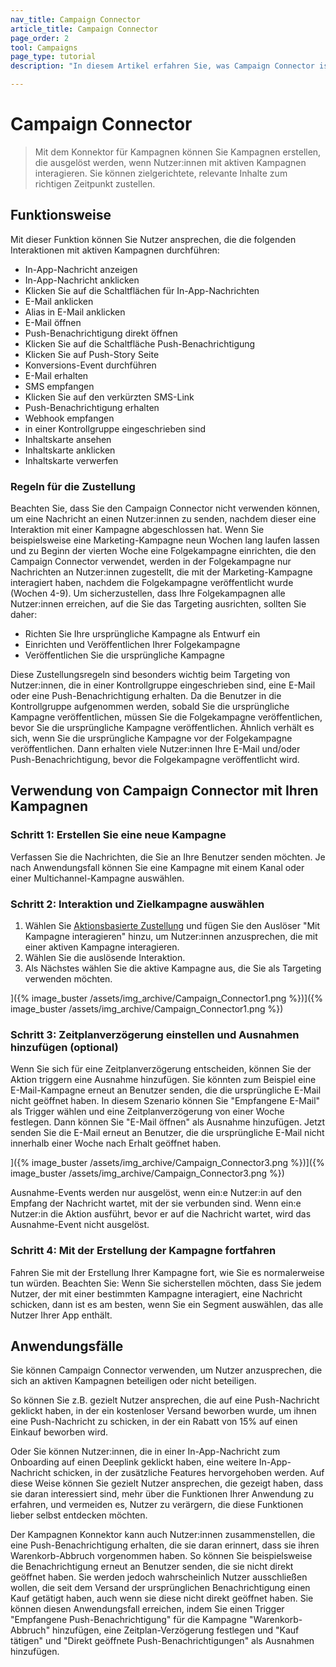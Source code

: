 ```yaml
---
nav_title: Campaign Connector
article_title: Campaign Connector
page_order: 2
tool: Campaigns
page_type: tutorial
description: "In diesem Artikel erfahren Sie, was Campaign Connector ist und wie Sie ihn verwenden, um gezielte, relevante Inhalte zum richtigen Zeitpunkt zu liefern."

---
```

# Campaign Connector

> Mit dem Konnektor für Kampagnen können Sie Kampagnen erstellen, die ausgelöst werden, wenn Nutzer:innen mit aktiven Kampagnen interagieren. Sie können zielgerichtete, relevante Inhalte zum richtigen Zeitpunkt zustellen.

## Funktionsweise

Mit dieser Funktion können Sie Nutzer ansprechen, die die folgenden Interaktionen mit aktiven Kampagnen durchführen:

- In-App-Nachricht anzeigen
- In-App-Nachricht anklicken
- Klicken Sie auf die Schaltflächen für In-App-Nachrichten
- E-Mail anklicken
- Alias in E-Mail anklicken
- E-Mail öffnen
- Push-Benachrichtigung direkt öffnen
- Klicken Sie auf die Schaltfläche Push-Benachrichtigung
- Klicken Sie auf Push-Story Seite
- Konversions-Event durchführen
- E-Mail erhalten
- SMS empfangen
- Klicken Sie auf den verkürzten SMS-Link
- Push-Benachrichtigung erhalten
- Webhook empfangen
- in einer Kontrollgruppe eingeschrieben sind
- Inhaltskarte ansehen
- Inhaltskarte anklicken
- Inhaltskarte verwerfen

### Regeln für die Zustellung

Beachten Sie, dass Sie den Campaign Connector nicht verwenden können, um eine Nachricht an einen Nutzer:innen zu senden, nachdem dieser eine Interaktion mit einer Kampagne abgeschlossen hat. Wenn Sie beispielsweise eine Marketing-Kampagne neun Wochen lang laufen lassen und zu Beginn der vierten Woche eine Folgekampagne einrichten, die den Campaign Connector verwendet, werden in der Folgekampagne nur Nachrichten an Nutzer:innen zugestellt, die mit der Marketing-Kampagne interagiert haben, nachdem die Folgekampagne veröffentlicht wurde (Wochen 4-9). Um sicherzustellen, dass Ihre Folgekampagnen alle Nutzer:innen erreichen, auf die Sie das Targeting ausrichten, sollten Sie daher:

- Richten Sie Ihre ursprüngliche Kampagne als Entwurf ein
- Einrichten und Veröffentlichen Ihrer Folgekampagne
- Veröffentlichen Sie die ursprüngliche Kampagne

Diese Zustellungsregeln sind besonders wichtig beim Targeting von Nutzer:innen, die in einer Kontrollgruppe eingeschrieben sind, eine E-Mail oder eine Push-Benachrichtigung erhalten. Da die Benutzer in die Kontrollgruppe aufgenommen werden, sobald Sie die ursprüngliche Kampagne veröffentlichen, müssen Sie die Folgekampagne veröffentlichen, bevor Sie die ursprüngliche Kampagne veröffentlichen. Ähnlich verhält es sich, wenn Sie die ursprüngliche Kampagne vor der Folgekampagne veröffentlichen. Dann erhalten viele Nutzer:innen Ihre E-Mail und/oder Push-Benachrichtigung, bevor die Folgekampagne veröffentlicht wird.

## Verwendung von Campaign Connector mit Ihren Kampagnen

### Schritt 1: Erstellen Sie eine neue Kampagne

Verfassen Sie die Nachrichten, die Sie an Ihre Benutzer senden möchten. Je nach Anwendungsfall können Sie eine Kampagne mit einem Kanal oder einer Multichannel-Kampagne auswählen.

### Schritt 2: Interaktion und Zielkampagne auswählen

1. Wählen Sie [Aktionsbasierte Zustellung]({{site.baseurl}}/user_guide/engagement_tools/campaigns/building_campaigns/delivery_types/triggered_delivery/) und fügen Sie den Auslöser "Mit Kampagne interagieren" hinzu, um Nutzer:innen anzusprechen, die mit einer aktiven Kampagne interagieren. 
2. Wählen Sie die auslösende Interaktion. 
3. Als Nächstes wählen Sie die aktive Kampagne aus, die Sie als Targeting verwenden möchten.

]({% image_buster /assets/img_archive/Campaign_Connector1.png %})]({% image_buster /assets/img_archive/Campaign_Connector1.png %})

### Schritt 3: Zeitplanverzögerung einstellen und Ausnahmen hinzufügen (optional)

Wenn Sie sich für eine Zeitplanverzögerung entscheiden, können Sie der Aktion triggern eine Ausnahme hinzufügen. Sie könnten zum Beispiel eine E-Mail-Kampagne erneut an Benutzer senden, die die ursprüngliche E-Mail nicht geöffnet haben.  In diesem Szenario können Sie "Empfangene E-Mail" als Trigger wählen und eine Zeitplanverzögerung von einer Woche festlegen. Dann können Sie "E-Mail öffnen" als Ausnahme hinzufügen. Jetzt senden Sie die E-Mail erneut an Benutzer, die die ursprüngliche E-Mail nicht innerhalb einer Woche nach Erhalt geöffnet haben.

]({% image_buster /assets/img_archive/Campaign_Connector3.png %})]({% image_buster /assets/img_archive/Campaign_Connector3.png %})

Ausnahme-Events werden nur ausgelöst, wenn ein:e Nutzer:in auf den Empfang der Nachricht wartet, mit der sie verbunden sind. Wenn ein:e Nutzer:in die Aktion ausführt, bevor er auf die Nachricht wartet, wird das Ausnahme-Event nicht ausgelöst.

### Schritt 4: Mit der Erstellung der Kampagne fortfahren

Fahren Sie mit der Erstellung Ihrer Kampagne fort, wie Sie es normalerweise tun würden. Beachten Sie: Wenn Sie sicherstellen möchten, dass Sie jedem Nutzer, der mit einer bestimmten Kampagne interagiert, eine Nachricht schicken, dann ist es am besten, wenn Sie ein Segment auswählen, das alle Nutzer Ihrer App enthält.

## Anwendungsfälle

Sie können Campaign Connector verwenden, um Nutzer anzusprechen, die sich an aktiven Kampagnen beteiligen oder nicht beteiligen.

So können Sie z.B. gezielt Nutzer ansprechen, die auf eine Push-Nachricht geklickt haben, in der ein kostenloser Versand beworben wurde, um ihnen eine Push-Nachricht zu schicken, in der ein Rabatt von 15% auf einen Einkauf beworben wird.

Oder Sie können Nutzer:innen, die in einer In-App-Nachricht zum Onboarding auf einen Deeplink geklickt haben, eine weitere In-App-Nachricht schicken, in der zusätzliche Features hervorgehoben werden.  Auf diese Weise können Sie gezielt Nutzer ansprechen, die gezeigt haben, dass sie daran interessiert sind, mehr über die Funktionen Ihrer Anwendung zu erfahren, und vermeiden es, Nutzer zu verärgern, die diese Funktionen lieber selbst entdecken möchten.

Der Kampagnen Konnektor kann auch Nutzer:innen zusammenstellen, die eine Push-Benachrichtigung erhalten, die sie daran erinnert, dass sie ihren Warenkorb-Abbruch vorgenommen haben. So können Sie beispielsweise die Benachrichtigung erneut an Benutzer senden, die sie nicht direkt geöffnet haben. Sie werden jedoch wahrscheinlich Nutzer ausschließen wollen, die seit dem Versand der ursprünglichen Benachrichtigung einen Kauf getätigt haben, auch wenn sie diese nicht direkt geöffnet haben. Sie können diesen Anwendungsfall erreichen, indem Sie einen Trigger "Empfangene Push-Benachrichtigung" für die Kampagne "Warenkorb-Abbruch" hinzufügen, eine Zeitplan-Verzögerung festlegen und "Kauf tätigen" und "Direkt geöffnete Push-Benachrichtigungen" als Ausnahmen hinzufügen.

